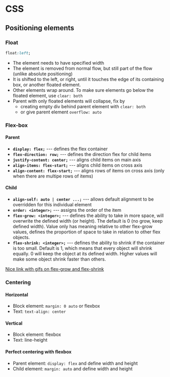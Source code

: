 # CSS

## Positioning elements

### Float

```css
float:left;
```

* The element needs to have specified width
* The element is removed from normal flow, but still part of the flow (unlike absolute positioning)
* It is shifted to the left, or right, until it touches the edge of its containing box, or another floated element.
* Other elements wrap around. To make sure elements go below the floated element, use `clear: both`
* Parent with only floated elements will collapse, fix by 
    * creating empty div behind parent element with `clear: both`
    * or give parent element `overflow: auto`

### Flex-box

#### Parent

* **`display: flex;`** --- defines the flex container
* **`flex-direction: row;`** --- defines the direction flex for child items
* **`justify-content: center;`** --- aligns child items on main axis
* **`align-items: flex-start;`** --- aligns child items on cross axis
* **`align-content: flex-start;`** --- aligns rows of items on cross axis (only when there are multipe rows of items)

#### Child

* **`align-self: auto | center ...;`** --- allows default alignment to be overridden for this individual element
* **`order: <integer>;`** --- assigns the order of the item
* **`flex-grow: <integer>;`** --- defines the ability to take in more space, will overwrite the defined width (or height). The default is 0 (no grow, keep defined width). Value only has meaning relative to other flex-grow values, defines the proportion of space to take in relation to other flex objects.
* **`flex-shrink: <integer>;`** --- defines the ability to shrink if the container is too small. Default is 1, which means that every object will shrink equally. 0 will keep the object at its defined width. Higher values will make some object shrink faster than others.

[Nice link with gifs on flex-grow and flex-shrink](https://medium.freecodecamp.org/even-more-about-how-flexbox-works-explained-in-big-colorful-animated-gifs-a5a74812b053)

### Centering

#### Horizontal

* Block element: `margin: 0 auto` or flexbox
* Text: `text-align: center` 

#### Vertical

* Block element: flexbox
* Text: line-height

#### Perfect centering with flexbox

* Parent element: `display: flex` and define width and height
* Child element: `margin: auto` and define width and height
